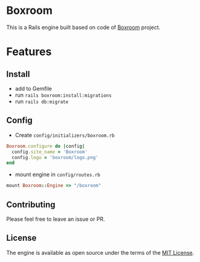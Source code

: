 # Boxroom
This is a Rails engine built based on code of [Boxroom](https://github.com/mischa78/boxroom) project.

# Features


## Install
- add to Gemfile
- run `rails boxroom:install:migrations`
- run `rails db:migrate`

## Config
- Create `config/initializers/boxroom.rb`
```ruby
Boxroom.configure do |config|
  config.site_name = 'Boxroom'
  config.logo = 'boxroom/logo.png'
end
```
- mount engine in `config/routes.rb`
```ruby
mount Boxroom::Engine => "/boxroom"
```

## Contributing
Please feel free to leave an issue or PR.

## License
The engine is available as open source under the terms of the [MIT License](http://opensource.org/licenses/MIT).
